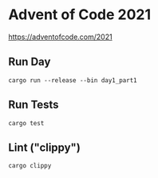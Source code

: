 # Advent of Code 2021

https://adventofcode.com/2021

## Run Day

```
cargo run --release --bin day1_part1
```

## Run Tests

```
cargo test
```

## Lint ("clippy")

```
cargo clippy
```
